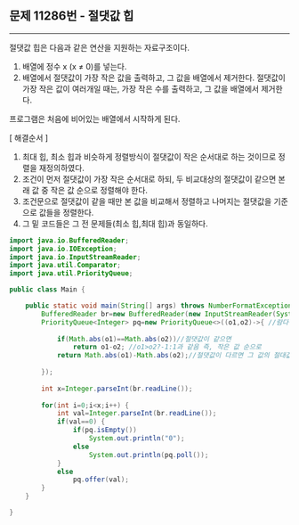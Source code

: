 ## 문제 11286번 - 절댓값 힙
---------------
절댓값 힙은 다음과 같은 연산을 지원하는 자료구조이다.
1. 배열에 정수 x (x ≠ 0)를 넣는다.
2. 배열에서 절댓값이 가장 작은 값을 출력하고, 그 값을 배열에서 제거한다. 절댓값이 가장 작은 값이 여러개일 때는, 가장 작은 수를 출력하고, 그 값을 배열에서 제거한다.

프로그램은 처음에 비어있는 배열에서 시작하게 된다.

[ 해결순서 ]
1. 최대 힙, 최소 힙과 비슷하게 정렬방식이 절댓값이 작은 순서대로 하는 것이므로 정렬을 재정의하였다.
2. 조건이 먼저 절댓값이 가장 작은 순서대로 하되, 두 비교대상의 절댓값이 같으면 본래 값 중 작은 값 순으로 정렬해야 한다.
3. 조건문으로 절댓값이 같을 때만 본 값을 비교해서 정렬하고 나머지는 절댓값을 기준으로 값들을 정렬한다.
4. 그 밑 코드들은 그 전 문제들(최소 힙,최대 힙)과 동일하다.
```java
import java.io.BufferedReader;
import java.io.IOException;
import java.io.InputStreamReader;
import java.util.Comparator;
import java.util.PriorityQueue;

public class Main {

	public static void main(String[] args) throws NumberFormatException, IOException {
		BufferedReader br=new BufferedReader(new InputStreamReader(System.in));
		PriorityQueue<Integer> pq=new PriorityQueue<>((o1,o2)->{ //람다식 이용 
			
			if(Math.abs(o1)==Math.abs(o2))//절댓값이 같으면 
				return o1-o2; //o1>o2?-1:1과 같음 즉, 작은 값 순으로 
			return Math.abs(o1)-Math.abs(o2);//절댓값이 다르면 그 값의 절대값 순으로 배열 
			
		});
		
		int x=Integer.parseInt(br.readLine());
			
		for(int i=0;i<x;i++) {
			int val=Integer.parseInt(br.readLine());
			if(val==0) {
				if(pq.isEmpty())
					System.out.println("0");
				else
					System.out.println(pq.poll());
			}
			else
				pq.offer(val);
		}
	}

}
```


